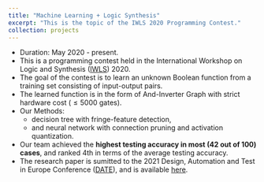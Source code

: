 ```yaml
---
title: "Machine Learning + Logic Synthesis"
excerpt: "This is the topic of the IWLS 2020 Programming Contest."
collection: projects
---
```


* Duration: May 2020 - present.
* This is a programming contest held in the International Workshop on Logic and Synthesis ([IWLS](https://iwls20.cade.utah.edu/)) 2020.
* The goal of the contest is to learn an unknown Boolean function from a training set consisting of input-output pairs.
* The learned function is in the form of And-Inverter Graph with strict hardware cost ($\leq 5000$ gates).
* Our Methods:
  * decision tree with fringe-feature detection,
  * and neural network with connection pruning and activation quantization.
* Our team achieved the **highest testing accuracy in most (42 out of 100) cases**, and ranked 4th in terms of the average testing accuracy.
* The research paper is sumitted to the 2021 Design, Automation and Test in Europe Conference ([DATE](https://www.date-conference.com/)), and is available [here](https://arxiv.org/abs/2012.02530).